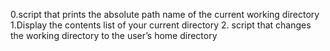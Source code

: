0.script that prints the absolute path name of the current working directory
1.Display the contents list of your current directory
2. script that changes the working directory to the user’s home directory

